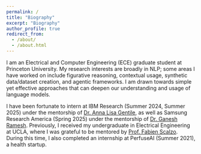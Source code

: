 ```yaml
---
permalink: /
title: "Biography"
excerpt: "Biography"
author_profile: true
redirect_from: 
  - /about/
  - /about.html
---
```


<!-- I am an Electrical and Computer Engineering (ECE) PhD candidate at Princeton University. My research interests are broadly in NLP; some areas I have worked on include figurative reasoning, contextual usage, synthetic data/dataset creation, and agentic frameworks. I am drawn towards simple yet effective approaches that can deepen our understanding and usage of language models.-->

I am an Electrical and Computer Engineering (ECE) graduate student at Princeton University. My research interests are broadly in NLP; some areas I have worked on include figurative reasoning, contextual usage, synthetic data/dataset creation, and agentic frameworks. I am drawn towards simple yet effective approaches that can deepen our understanding and usage of language models.

I have been fortunate to intern at IBM Research (Summer 2024, Summer 2025) under the mentorship of [Dr. Anna Lisa Gentile](https://anligentile.github.io/), as well as Samsung Research America (Spring 2025) under the mentorship of [Dr. Ganesh Ramesh](https://ganeshramesh.github.io/). Previously, I received my undergraduate in Electrical Engineering at UCLA, where I was grateful to be mentored by [Prof. Fabien Scalzo](https://web.cs.ucla.edu/~fab/). During this time, I also completed an internship at PerfuseAI (Summer 2021), a health startup. 

<!-- *Currently, I am on-leave from Princeton University. I am actively seeking research positions in either industry or academia. Please feel free to reach out if you would like to connect!*

In my free time, I enjoy playing strategy board and video games. I also enjoy watching television (animated cartoons and airplane documentaries), furthering my cooking skills, trying out new foods, and spending time with good friends. Recently I have gotten into card artistry and learning magic tricks.


Feel free to reach out if you are interested in collaborating or mentorship. You can reach me through \[first name\]\[middle name\]@princeton.edu.-->

<!-- For a glimpse of my budding traveling adventures, check out my travelerspoint map below!

<iframe src="https://www.travellerspoint.com/embed/map.cfm/#/embed/1063649/?tiles=default&showguide=true&triponly" width="100%" height="500" style="margin-bottom:10px;border:0;"></iframe> -->

